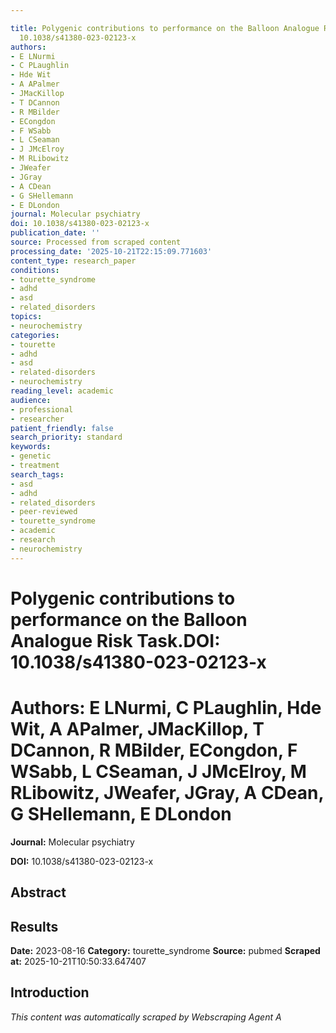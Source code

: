 ```yaml
---

title: Polygenic contributions to performance on the Balloon Analogue Risk Task.**DOI:**
  10.1038/s41380-023-02123-x
authors:
- E LNurmi
- C PLaughlin
- Hde Wit
- A APalmer
- JMacKillop
- T DCannon
- R MBilder
- ECongdon
- F WSabb
- L CSeaman
- J JMcElroy
- M RLibowitz
- JWeafer
- JGray
- A CDean
- G SHellemann
- E DLondon
journal: Molecular psychiatry
doi: 10.1038/s41380-023-02123-x
publication_date: ''
source: Processed from scraped content
processing_date: '2025-10-21T22:15:09.771603'
content_type: research_paper
conditions:
- tourette_syndrome
- adhd
- asd
- related_disorders
topics:
- neurochemistry
categories:
- tourette
- adhd
- asd
- related-disorders
- neurochemistry
reading_level: academic
audience:
- professional
- researcher
patient_friendly: false
search_priority: standard
keywords:
- genetic
- treatment
search_tags:
- asd
- adhd
- related_disorders
- peer-reviewed
- tourette_syndrome
- academic
- research
- neurochemistry
---
```




# Polygenic contributions to performance on the Balloon Analogue Risk Task.**DOI:** 10.1038/s41380-023-02123-x

# **Authors:** E LNurmi, C PLaughlin, Hde Wit, A APalmer, JMacKillop, T DCannon, R MBilder, ECongdon, F WSabb, L CSeaman, J JMcElroy, M RLibowitz, JWeafer, JGray, A CDean, G SHellemann, E DLondon

**Journal:** Molecular psychiatry

**DOI:** 10.1038/s41380-023-02123-x

## Abstract

## Results

**Date:** 2023-08-16
**Category:** tourette_syndrome
**Source:** pubmed
**Scraped at:** 2025-10-21T10:50:33.647407
## Introduction
*This content was automatically scraped by Webscraping Agent A*